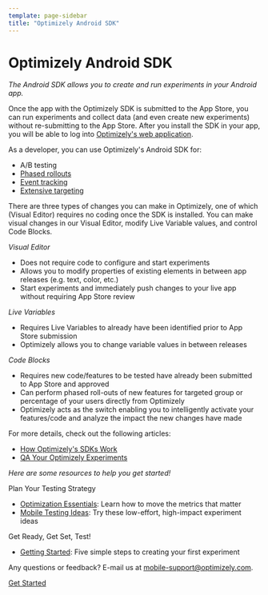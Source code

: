 ```yaml
---
template: page-sidebar
title: "Optimizely Android SDK"
---
```


# Optimizely Android SDK

*The Android SDK allows you to create and run experiments in your Android app.*

Once the app with the Optimizely SDK is submitted to the App Store, you can run experiments and collect data (and even create new experiments) without re-submitting to the App Store.  After you install the SDK in your app, you will be able to log into [Optimizely's web application](https://app.optimizely.com).

As a developer, you can use Optimizely's Android SDK for:

- A/B testing
- [Phased rollouts](https://help.optimizely.com/hc/en-us/articles/206101447)
- [Event tracking](https://help.optimizely.com/hc/en-us/articles/202296994-Creating-an-iOS-experiment#goals)
- [Extensive targeting](https://help.optimizely.com/hc/en-us/articles/202296994-Creating-an-iOS-experiment#targeting)



There are three types of changes you can make in Optimizely, one of which (Visual Editor) requires no coding once the SDK is installed. You can make visual changes in our Visual Editor, modify Live Variable values, and control Code Blocks.

*Visual Editor*

- Does not require code to configure and start experiments
- Allows you to modify properties of existing elements in between app releases (e.g. text, color, etc.)
- Start experiments and immediately push changes to your live app without requiring App Store review

*Live Variables*

- Requires Live Variables to already have been identified prior to App Store submission
- Optimizely allows you to change variable values in between releases

*Code Blocks*

- Requires new code/features to be tested have already been submitted to App Store and approved
- Can perform phased roll-outs of new features for targeted group or percentage of your users directly from Optimizely
- Optimizely acts as the switch enabling you to intelligently activate your features/code and analyze the impact the new changes have made

For more details, check out the following articles:

- [How Optimizely's SDKs Work](https://help.optimizely.com/hc/en-us/articles/205014107-How-Optimizely-s-SDKs-Work-SDK-Order-of-execution-experiment-activation-and-goals)
- [QA Your Optimizely Experiments](https://help.optimizely.com/hc/en-us/articles/205156117-QA-Your-Optimizely-iOS-and-Android-Experiments)

*Here are some resources to help you get started!*

Plan Your Testing Strategy
- [Optimization Essentials](https://help.optimizely.com/hc/en-us/articles/201940160?utm_medium=product&utm_source=mobile&utm_campaign=dashboard_empty_002): Learn how to move the metrics that matter
- [Mobile Testing Ideas](https://help.optimizely.com/hc/en-us/articles/202248294?utm_medium=product&utm_source=mobile&utm_campaign=dashboard_empty_003): Try these low-effort, high-impact experiment ideas

Get Ready, Get Set, Test!
- [Getting Started](https://help.optimizely.com/hc/en-us/articles/202296994?utm_medium=product&utm_source=mobile&utm_campaign=dashboard_empty_001#steps): Five simple steps to creating your first experiment


Any questions or feedback?  E-mail us at [mobile-support@optimizely.com](mailto:mobile-support@optimizely.com).


<a class="lego-button lego-button--brand anchor--middle display--block width-200 text--center" href="../getting-started/index.html">
Get Started
</a>
